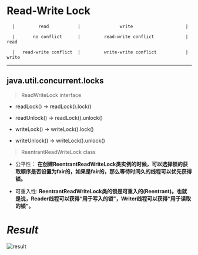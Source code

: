 # Read-Write Lock

      |         read           |               write                    |
     
      |       no conflict      |         read-write conflict            |  read

      |   read-write conflict  |         write-write conflict           |  write

---
## java.util.concurrent.locks
>ReadWriteLock interface

+ readLock()        -> readLock().lock()

+ readUnlock()      -> readLock().unlock()

+ writeLock()       -> writeLock().lock()

+ writeUnlock()     -> writeLock().unlock()

>ReentrantReadWriteLock class
- 公平性：
__在创建ReentrantReadWriteLock类实例的时候，可以选择锁的获取顺序是否设置为fair的，如果是fair的，那么等待时间久的线程可以优先获得锁。__

- 可重入性:
__ReentrantReadWriteLock类的锁是可重入的(Reentrant)。也就是说，Reader线程可以获得“用于写入的锁”，Writer线程可以获得“用于读取的锁”。__

# _*Result*_

![result](https://github.com/qiaw99/Self-Lerning/blob/master/Java/MultipleThreads_and_Sockets/Multi_Threads_Mode/6_Read_Write_Lock/result.png)
